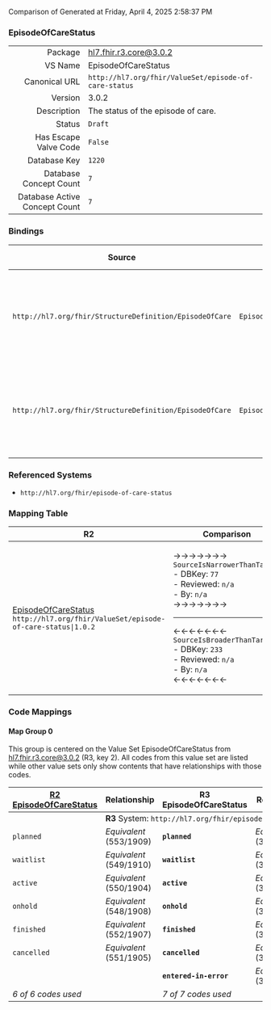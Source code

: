 Comparison of 
Generated at Friday, April 4, 2025 2:58:37 PM

### EpisodeOfCareStatus

|      |     |
| ---: | --- |
| Package | hl7.fhir.r3.core@3.0.2 |
| VS Name | EpisodeOfCareStatus |
| Canonical URL | `http://hl7.org/fhir/ValueSet/episode-of-care-status` |
| Version | 3.0.2 |
| Description | The status of the episode of care. |
| Status | `Draft` |
| Has Escape Valve Code | `False` |
| Database Key | `1220` |
| Database Concept Count | `7` |
| Database Active Concept Count | `7` |
### Bindings

| Source | Element | Binding | Strength | Element Short |
| ------ | ------- | ------- | -------- | ------------- |
| `http://hl7.org/fhir/StructureDefinition/EpisodeOfCare` | `EpisodeOfCare.status` | `http://hl7.org/fhir/ValueSet/episode-of-care-status` | `Required` | planned \| waitlist \| active \| onhold \| finished \| cancelled \| entered-in-error |
| `http://hl7.org/fhir/StructureDefinition/EpisodeOfCare` | `EpisodeOfCare.statusHistory.status` | `http://hl7.org/fhir/ValueSet/episode-of-care-status` | `Required` | planned \| waitlist \| active \| onhold \| finished \| cancelled \| entered-in-error |

### Referenced Systems

* `http://hl7.org/fhir/episode-of-care-status`
### Mapping Table

| R2 | Comparison | R3 | Comparison | R4 | Comparison | R4B | Comparison | R5
| --- | --- | --- | --- | --- | --- | --- | --- | ---
| [EpisodeOfCareStatus](/docs/R2/ValueSets/EpisodeOfCareStatus.md)<br/> `http://hl7.org/fhir/ValueSet/episode-of-care-status\|1.0.2` | →→→→→→→<br/>`SourceIsNarrowerThanTarget`<br/>- DBKey: `77`<br/>- Reviewed: `n/a`<br/>- By: `n/a`<br/>→→→→→→→<hr/>←←←←←←←<br/>`SourceIsBroaderThanTarget`<br/>- DBKey: `233`<br/>- Reviewed: `n/a`<br/>- By: `n/a`<br/>←←←←←←←| [EpisodeOfCareStatus](/docs/R3/ValueSets/EpisodeOfCareStatus.md)<br/> `http://hl7.org/fhir/ValueSet/episode-of-care-status\|3.0.2` | →→→→→→→<br/>`Equivalent`<br/>- DBKey: `416`<br/>- Reviewed: `n/a`<br/>- By: `n/a`<br/>→→→→→→→<hr/>←←←←←←←<br/>`Equivalent`<br/>- DBKey: `638`<br/>- Reviewed: `n/a`<br/>- By: `n/a`<br/>←←←←←←←| [EpisodeOfCareStatus](/docs/R4/ValueSets/EpisodeOfCareStatus.md)<br/> `http://hl7.org/fhir/ValueSet/episode-of-care-status\|4.0.1` | →→→→→→→<br/>`Equivalent`<br/>- DBKey: `1495`<br/>- Reviewed: `n/a`<br/>- By: `n/a`<br/>→→→→→→→<hr/>←←←←←←←<br/>`Equivalent`<br/>- DBKey: `1496`<br/>- Reviewed: `n/a`<br/>- By: `n/a`<br/>←←←←←←←| [EpisodeOfCareStatus](/docs/R4B/ValueSets/EpisodeOfCareStatus.md)<br/> `http://hl7.org/fhir/ValueSet/episode-of-care-status\|4.3.0` | →→→→→→→<br/>`Equivalent`<br/>- DBKey: `877`<br/>- Reviewed: `n/a`<br/>- By: `n/a`<br/>→→→→→→→<hr/>←←←←←←←<br/>`Equivalent`<br/>- DBKey: `1138`<br/>- Reviewed: `n/a`<br/>- By: `n/a`<br/>←←←←←←←| [EpisodeOfCareStatus](/docs/R5/ValueSets/EpisodeOfCareStatus.md)<br/> `http://hl7.org/fhir/ValueSet/episode-of-care-status\|5.0.0` 

### Code Mappings


#### Map Group 0

This group is centered on the Value Set EpisodeOfCareStatus from hl7.fhir.r3.core@3.0.2 (R3, key 2).
All codes from this value set are listed while other value sets only show contents that have relationships with those codes.

| [R2 EpisodeOfCareStatus](/docs/R2/ValueSets/EpisodeOfCareStatus.md)| Relationship | R3 EpisodeOfCareStatus| Relationship | [R4 EpisodeOfCareStatus](/docs/R4/ValueSets/EpisodeOfCareStatus.md)| Relationship | [R4B EpisodeOfCareStatus](/docs/R4B/ValueSets/EpisodeOfCareStatus.md)| Relationship | [R5 EpisodeOfCareStatus](/docs/R5/ValueSets/EpisodeOfCareStatus.md)
| --- | --- | --- | --- | --- | --- | --- | --- | ---
| <td colspan="8">**R3** System: `http://hl7.org/fhir/episode-of-care-status`
| `planned`| _Equivalent_ <br/>(553/1909)| **`planned`**| _Equivalent_ <br/>(3700/5985)| `planned`| _Equivalent_ <br/>(15882/15883)| `planned`| _Equivalent_ <br/>(8062/10367)| `planned`
| `waitlist`| _Equivalent_ <br/>(549/1910)| **`waitlist`**| _Equivalent_ <br/>(3696/5981)| `waitlist`| _Equivalent_ <br/>(15884/15885)| `waitlist`| _Equivalent_ <br/>(8058/10363)| `waitlist`
| `active`| _Equivalent_ <br/>(550/1904)| **`active`**| _Equivalent_ <br/>(3697/5982)| `active`| _Equivalent_ <br/>(15886/15887)| `active`| _Equivalent_ <br/>(8059/10364)| `active`
| `onhold`| _Equivalent_ <br/>(548/1908)| **`onhold`**| _Equivalent_ <br/>(3695/5980)| `onhold`| _Equivalent_ <br/>(15888/15889)| `onhold`| _Equivalent_ <br/>(8057/10362)| `onhold`
| `finished`| _Equivalent_ <br/>(552/1907)| **`finished`**| _Equivalent_ <br/>(3699/5984)| `finished`| _Equivalent_ <br/>(15890/15891)| `finished`| _Equivalent_ <br/>(8061/10366)| `finished`
| `cancelled`| _Equivalent_ <br/>(551/1905)| **`cancelled`**| _Equivalent_ <br/>(3698/5983)| `cancelled`| _Equivalent_ <br/>(15892/15893)| `cancelled`| _Equivalent_ <br/>(8060/10365)| `cancelled`
| | | **`entered-in-error`**| _Equivalent_ <br/>(3701/5986)| `entered-in-error`| _Equivalent_ <br/>(15894/15895)| `entered-in-error`| _Equivalent_ <br/>(8063/10368)| `entered-in-error`
| *6 of 6 codes used* | | *7 of 7 codes used* | | *7 of 7 codes used* | | *7 of 7 codes used* | | *7 of 7 codes used* 


